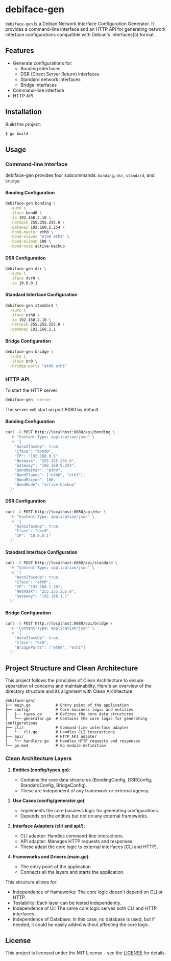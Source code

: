# debiface-gen

`debiface-gen` is a Debian Network Interface Configuration Generator. It provides a command-line interface and an HTTP API for generating network interface configurations compatible with Debian's interfaces(5) format.

## Features

- Generate configurations for:
  - Bonding interfaces
  - DSR (Direct Server Return) interfaces
  - Standard network interfaces
  - Bridge interfaces
- Command-line interface
- HTTP API

## Installation

Build the project:

```bash
$ go build
```

## Usage

### Command-line Interface

debiface-gen provides four subcommands: `bonding`, `dsr`, `standard`, and `bridge`.

#### Bonding Configuration

```bash
debiface-gen bonding \
  -auto \
  -iface bond0 \
  -ip 192.168.2.10 \
  -netmask 255.255.255.0 \
  -gateway 192.168.2.254 \
  -bond-master eth0 \
  -bond-slaves "eth0 eth1" \
  -bond-miimon 100 \
  -bond-mode active-backup
```

#### DSR Configuration

```bash
debiface-gen dsr \
  -auto \
  -iface dsr0 \
  -ip 10.0.0.1
```

#### Standard Interface Configuration

```bash
debiface-gen standard \
  -auto \
  -iface eth0 \
  -ip 192.168.2.10 \
  -netmask 255.255.255.0 \
  -gateway 192.168.2.1
```

#### Bridge Configuration

```bash
debiface-gen bridge \
  -auto \
  -iface br0 \
  -bridge-ports "eth0 eth1"
```

### HTTP API

To start the HTTP server:

```bash
debiface-gen -server
```

The server will start on port 8080 by default.

#### Bonding Configuration

```bash
curl -X POST http://localhost:8080/api/bonding \
  -H "Content-Type: application/json" \
  -d '{
    "AutoIfaceUp": true,
    "Iface": "bond0",
    "IP": "192.168.0.1",
    "Netmask": "255.255.255.0",
    "Gateway": "192.168.0.254",
    "BondMaster": "eth0",
    "BondSlaves": ["eth0", "eth1"],
    "BondMiimon": 100,
    "BondMode": "active-backup"
  }'
```

#### DSR Configuration

```bash
curl -X POST http://localhost:8080/api/dsr \
  -H "Content-Type: application/json" \
  -d '{
    "AutoIfaceUp": true,
    "Iface": "dsr0",
    "IP": "10.0.0.1"
  }'
```

#### Standard Interface Configuration

```bash
curl -X POST http://localhost:8080/api/standard \
  -H "Content-Type: application/json" \
  -d '{
    "AutoIfaceUp": true,
    "Iface": "eth0",
    "IP": "192.168.1.10",
    "Netmask": "255.255.255.0",
    "Gateway": "192.168.1.1"
  }'
```

#### Bridge Configuration

```bash
curl -X POST http://localhost:8080/api/bridge \
  -H "Content-Type: application/json" \
  -d '{
    "AutoIfaceUp": true,
    "Iface": "br0",
    "BridgePorts": ["eth0", "eth1"]
  }'
```

## Project Structure and Clean Architecture

This project follows the principles of Clean Architecture to ensure separation of concerns and maintainability. Here's an overview of the directory structure and its alignment with Clean Architecture:

```
debiface-gen/
├── main.go           # Entry point of the application
├── config/           # Core business logic and entities
│   ├── types.go      # Defines the core data structures
│   └── generator.go  # Contains the core logic for generating configurations
├── cli/              # Command-line interface adapter
│   └── cli.go        # Handles CLI interactions
├── api/              # HTTP API adapter
│   └── handlers.go   # Handles HTTP requests and responses
└── go.mod            # Go module definition
```

### Clean Architecture Layers

1. **Entities (config/types.go)**:
   - Contains the core data structures (BondingConfig, DSRConfig, StandardConfig, BridgeConfig).
   - These are independent of any framework or external agency.

2. **Use Cases (config/generator.go)**:
   - Implements the core business logic for generating configurations.
   - Depends on the entities but not on any external frameworks.

3. **Interface Adapters (cli/ and api/)**:
   - CLI adapter: Handles command-line interactions.
   - API adapter: Manages HTTP requests and responses.
   - These adapt the core logic to external interfaces (CLI and HTTP).

4. **Frameworks and Drivers (main.go)**:
   - The entry point of the application.
   - Connects all the layers and starts the application.

This structure allows for:
- Independence of frameworks: The core logic doesn't depend on CLI or HTTP.
- Testability: Each layer can be tested independently.
- Independence of UI: The same core logic serves both CLI and HTTP interfaces.
- Independence of Database: In this case, no database is used, but if needed, it could be easily added without affecting the core logic.

## License

This project is licensed under the MIT License - see the [LICENSE](https://opensource.org/license/mit) for details.
